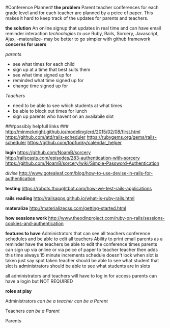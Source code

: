 #Conference Planner#
**the problem** Parent teacher conferences for each grade level and for each teacher are planned by a peice of paper. This makes it hard to keep track of the updates for parents and teachers.

**the solution** An online signup that updates in real time and can have email reminder interaction
_technologies to use_ Ruby, Rails, Sorcery, Javascript, Ajax, -materalize- may be better to go simpler with github framework
**concerns for users**

_parents_
* see what times for each child
* sign up at a time that best suits them
* see what time signed up for
* reminded what time signed up for
* change time signed up for

_Teachers_
* need to be able to see which students at what times
* be able to block out times for lunch
* sign up parents who havent on an availabile slot




###possibly helpfull links ###
http://minmcknight.github.io/modeling/erd/2015/02/08/first.html
https://github.com/atd/rails-scheduler
https://rubygems.org/gems/rails-scheduler
https://github.com/topfunky/calendar_helper

**login**
https://github.com/NoamB/sorcery
http://railscasts.com/episodes/283-authentication-with-sorcery
https://github.com/NoamB/sorcery/wiki/Simple-Password-Authentication

*divise*
http://www.gotealeaf.com/blog/how-to-use-devise-in-rails-for-authentication

**testing**
https://robots.thoughtbot.com/how-we-test-rails-applications

**rails reading**
http://railsapps.github.io/what-is-ruby-rails.html

**materalize**
http://materializecss.com/getting-started.html

**how sessions work**
http://www.theodinproject.com/ruby-on-rails/sessions-cookies-and-authentication

**features to have**
Administrators that can see all teachers conference schedules and be able to edit all teachers
Ability to print
email parents as a reminder
have the teachers be able to edit the conference times
parents can sign up via online or via peice of paper to teacher teacher then adds this time
always 15 minute increments
schedule doesn't lock 
when slot is taken just say spot taken
teacher should be able to see what student that slot is
administrators should be able to see what students are in slots

all administrators and teachers will have to log in for access
parents can have a login but NOT REQUIRED

**roles at play**

Administrators _can be a teacher_ _can be a Parent_

Teachers _can be a Parent_

Parents
